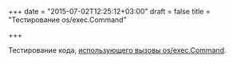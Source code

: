 +++
date = "2015-07-02T12:25:12+03:00"
draft = false
title = "Тестирование os/exec.Command"

+++

<p>Тестирование кода, <a href="http://npf.io/2015/06/testing-exec-command/">использующего вызовы&nbsp;os/exec.Command</a>.</p>


